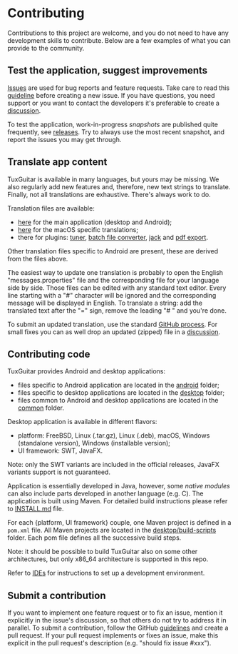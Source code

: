 # Contributing

Contributions to this project are welcome, and you do not need to have any development skills to contribute. Below are a few examples of what you can provide to the community.


## Test the application, suggest improvements

[Issues](https://github.com/helge17/tuxguitar/issues) are used for bug reports and feature requests. Take care to read this [guideline](ISSUES.md) before creating a new issue.
If you have questions, you need support or you want to contact the developers it's preferable to create a [discussion](https://github.com/helge17/tuxguitar/discussions).

To test the application, work-in-progress *snapshots* are published quite frequently, see [releases](https://github.com/helge17/tuxguitar/releases). Try to always use the most recent snapshot, and report the issues you may get through.


## Translate app content

TuxGuitar is available in many languages, but yours may be missing. We also regularly add new features and, therefore, new text strings to translate. Finally, not all translations are exhaustive. There's always work to do.

Translation files are available:

- [here](https://github.com/helge17/tuxguitar/tree/master/common/resources/lang) for the main application (desktop and Android);
- [here](https://github.com/helge17/tuxguitar/tree/master/desktop/TuxGuitar-cocoa-integration-swt/share/lang) for the macOS specific translations;
- there for plugins: [tuner](https://github.com/helge17/tuxguitar/tree/master/desktop/TuxGuitar-tuner/share/lang), [batch file converter](https://github.com/helge17/tuxguitar/tree/master/desktop/TuxGuitar-converter/share/lang), [jack](https://github.com/helge17/tuxguitar/tree/master/desktop/TuxGuitar-jack/share/lang) and [pdf export](https://github.com/helge17/tuxguitar/tree/master/desktop/TuxGuitar-pdf-ui/share/lang).

Other translation files specific to Android are present, these are derived from the files above.

The easiest way to update one translation is probably to open the English "messages.properties" file and the corresponding file for your language side by side. Those files can be edited with any standard text editor. Every line starting with a "#" character will be ignored and the corresponding message will be displayed in English. To translate a string: add the translated text after the "=" sign, remove the leading "# " and you're done.

To submit an updated translation, use the standard [GitHub process](https://docs.github.com/en/get-started/quickstart/contributing-to-projects).
For small fixes you can as well drop an updated (zipped) file in a [discussion](TODO).


## Contributing code

TuxGuitar provides Android and desktop applications:

- files specific to Android application are located in the [android](../android) folder;
- files specific to desktop applications are located in the [desktop](../desktop) folder;
- files common to Android and desktop applications are located in the [common](../common) folder.

Desktop application is available in different flavors:

- platform: FreeBSD, Linux (.tar.gz), Linux (.deb), macOS, Windows (standalone version), Windows (installable version);
- UI framework: SWT, JavaFX.

Note: only the SWT variants are included in the official releases, JavaFX variants support is not guaranteed.

Application is essentially developed in Java, however, some *native modules* can also include parts developed in another language (e.g. C). The application is built using Maven. For detailed build instructions please refer to [INSTALL.md](../INSTALL.md) file.

For each {platform, UI framework} couple, one Maven project is defined in a `pom.xml` file. All Maven projects are located in the [desktop/build-scripts](../desktop/build-scripts) folder. Each pom file defines all the successive build steps.

Note: it should be possible to build TuxGuitar also on some other architectures, but only x86_64 architecture is supported in this repo.

Refer to [IDEs](IDEs.md) for instructions to set up a development environment.

## Submit a contribution

If you want to implement one feature request or to fix an issue, mention it explicitly in the issue's discussion, so that others do not try to address it in parallel.
To submit a contribution, follow the GitHub [guidelines](https://docs.github.com/en/get-started/exploring-projects-on-github/contributing-to-a-project#making-a-pull-request) and create a pull request. If your pull request implements or fixes an issue, make this explicit in the pull request's description (e.g. "should fix issue #xxx").
